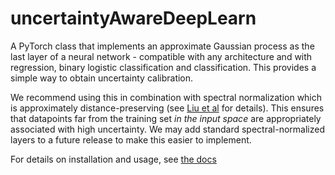 # uncertaintyAwareDeepLearn

A PyTorch class that implements an approximate Gaussian process as the last
layer of a neural network - compatible with any architecture and with regression,
binary logistic classification and classification. This provides a simple way to
obtain uncertainty calibration.

We recommend using this in combination with spectral normalization which is approximately
distance-preserving (see [Liu et al](https://arxiv.org/pdf/2205.00403.pdf) for
details). This ensures that datapoints far from the training set *in the input space*
are appropriately associated with high uncertainty. We may add standard
spectral-normalized layers to a future release to make this easier to implement.

For details on installation and usage, see
[the docs](https://github.com/jlparkI/uncertaintyAwareDeepLearn/docs/_build/html/index.html)

